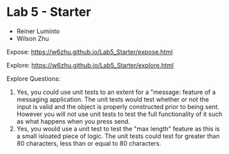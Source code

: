 # Lab 5 - Starter

- Reiner Luminto
- Wilson Zhu

Expose:
https://w6zhu.github.io/Lab5_Starter/expose.html

Explore:
https://w6zhu.github.io/Lab5_Starter/explore.html

Explore Questions: <br>
1. Yes, you could use unit tests to an extent for a "message: feature of a messaging application. The unit tests would test whether or not the input is valid and the object is properly constructed prior to being sent. However you will not use unit tests to test the full functionality of it such as what happens when you press send.
2. Yes, you would use a unit test to test the "max length" feature as this is a small isloated piece of logic. The unit tests could test for greater than 80 characters, less than or equal to 80 characters. 